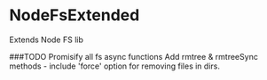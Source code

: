 # NodeFsExtended
Extends Node FS lib


###TODO
Promisify all fs async functions
Add rmtree & rmtreeSync methods - include 'force' option for removing files in dirs.